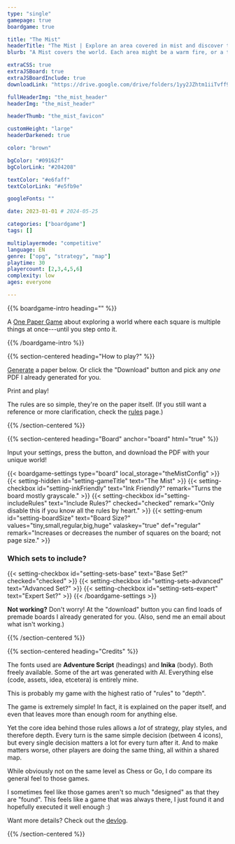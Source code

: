 ```yaml
---
type: "single"
gamepage: true
boardgame: true

title: "The Mist"
headerTitle: "The Mist | Explore an area covered in mist and discover the right path."
blurb: "A Mist covers the world. Each area might be a warm fire, or a trap, or a portal---you decide, but do so wisely."

extraCSS: true
extraJSBoard: true
extraJSBoardInclude: true
downloadLink: "https://drive.google.com/drive/folders/1yy2JZhtm1iiTvff9o3kyOf0sXtMQjF_f" # already updated!

fullHeaderImg: "the_mist_header"
headerImg: "the_mist_header"

headerThumb: "the_mist_favicon"

customHeight: "large"
headerDarkened: true

color: "brown"

bgColor: "#09162f"
bgColorLink: "#204208"

textColor: "#e6faff"
textColorLink: "#e5fb9e"

googleFonts: ""

date: 2023-01-01 # 2024-05-25

categories: ["boardgame"]
tags: []

multiplayermode: "competitive"
language: EN
genre: ["opg", "strategy", "map"]
playtime: 30
playercount: [2,3,4,5,6]
complexity: low
ages: everyone

---
```


{{% boardgame-intro heading="" %}}

A [One Paper Game](/boardgames#one_paper_games) about exploring a world where each square is multiple things at once---until you step onto it.

{{% /boardgame-intro %}}

{{% section-centered heading="How to play?" %}}

[Generate](#board) a paper below. Or click the "Download" button and pick any _one_ PDF I already generated for you.

Print and play! 

The rules are so simple, they're on the paper itself. (If you still want a reference or more clarification, check the [rules](rules) page.)

{{% /section-centered %}}

{{% section-centered heading="Board" anchor="board" html="true" %}}

<p>Input your settings, press the button, and download the PDF with your unique world!</p>

{{< boardgame-settings type="board" local_storage="theMistConfig" >}}
	{{< setting-hidden id="setting-gameTitle" text="The Mist" >}}
  {{< setting-checkbox id="setting-inkFriendly" text="Ink Friendly?" remark="Turns the board mostly grayscale." >}}
  {{< setting-checkbox id="setting-includeRules" text="Include Rules?" checked="checked" remark="Only disable this if you know all the rules by heart." >}}
  {{< setting-enum id="setting-boardSize" text="Board Size?" values="tiny,small,regular,big,huge" valaskey="true" def="regular" remark="Increases or decreases the number of squares on the board; not page size." >}}
  <h3>Which sets to include?</h3>
  {{< setting-checkbox id="setting-sets-base" text="Base Set?" checked="checked" >}}
  {{< setting-checkbox id="setting-sets-advanced" text="Advanced Set?" >}}
  {{< setting-checkbox id="setting-sets-expert" text="Expert Set?" >}}
{{< /boardgame-settings >}}

<p class="settings-remark"><strong>Not working?</strong> Don't worry! At the "download" button you can find loads of premade boards I already generated for you. (Also, send me an email about what isn't working.)</p>

{{% /section-centered %}}

{{% section-centered heading="Credits" %}}

The fonts used are **Adventure Script** (headings) and **Inika** (body). Both freely available. Some of the art was generated with AI. Everything else (code, assets, idea, etcetera) is entirely mine.

This is probably my game with the highest ratio of "rules" to "depth". 

The game is extremely simple! In fact, it is explained on the paper itself, and even that leaves more than enough room for anything else. 

Yet the core idea behind those rules allows a _lot_ of strategy, play styles, and therefore depth. Every turn is the same simple decision (between 4 icons), but every single decision matters a lot for every turn after it. And to make matters worse, other players are doing the same thing, all within a shared map.

While obviously not on the same level as Chess or Go, I do compare its general feel to those games.

I sometimes feel like those games aren't so much "designed" as that they are "found". This feels like a game that was always there, I just found it and hopefully executed it well enough :)

Want more details? Check out the [devlog](https://pandaqi.com/blog/boardgames/the-mist).

{{% /section-centered %}}